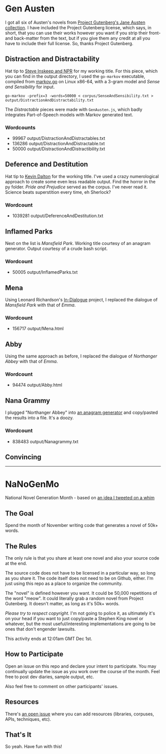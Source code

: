 # Gen Austen

I got all six of Austen's novels from [Project Gutenberg's Jane Austen collection](http://www.gutenberg.org/ebooks/author/68). I have included the Project Gutenberg license, which says, in short, that you can use their works however you want if you strip their front- and back-matter from the text, but if you give them any credit at all you have to include their full license. So, thanks Project Gutenberg.

## Distraction and Distractability

Hat tip to [Steve Inskeep and NPR](http://www.npr.org/blogs/health/2012/10/09/162401053/a-lively-mind-your-brain-on-jane-austen) for my working title. For this piece, which you can find in the output directory, I used the `go-markov` executable, compiled from [markov.go](http://golang.org/doc/codewalk/markov/) on Linux x86-64, with a 3-gram model and _Sense and Sensibility_ for input.

    go-markov -prefix=3 -words=50000 < corpus/SenseAndSensibility.txt > output/DistractionAndDistractability.txt

The _Distractable_ pieces were made with `GenAusten.js`, which badly integrates Part-of-Speech models with Markov generated text. 

### Wordcounts
- 99967 output/DistractionAndDistractables.txt
- 136286 output/DistractionAndDistractable.txt
- 50000 output/DistractionAndDistractibility.txt

## Deference and Destitution

Hat tip to [Kevin Dalton](https://github.com/kmdalton) for the working title. I've used a crazy numerological approach to create some even less readable output. Find the horror in the py folder. _Pride and Prejudice_ served as the corpus. I've never read it. Science beats superstition every time, eh Sherlock?

### Wordcount
- 1039281 output/DeferenceAndDestitution.txt

## Inflamed Parks

Next on the list is _Mansfield Park_. Working title courtesy of an anagram generator. Output courtesy of a crude bash script.

### Wordcount
- 50005 output/InflamedParks.txt

## Mena

Using Leonard Richardson's [In-Dialogue](https://github.com/leonardr/In-Dialogue) project, I replaced the dialogue of _Mansfield Park_ with that of _Emma_.  

### Wordcount

- 156717 output/Mena.html 

## Abby

Using the same approach as before, I replaced the dialogue of _Northanger Abbey_ with that of _Emma_.

### Wordcount

- 94474 output/Abby.html

## Nana Grammy

I plugged "Northanger Abbey" into [an anagram generator](http://www.wordsmith.org/anagram/advanced.html) and copy/pasted the results into a file. It's a doozy.

### Wordcount

- 838483 output/Nanagrammy.txt

## Convincing



---

# NaNoGenMo
National Novel Generation Month - based on [an idea I tweeted on a whim](https://twitter.com/tinysubversions/status/396305662000775168)

## The Goal

Spend the month of November writing code that generates a novel of 50k+ words.

## The Rules

The only rule is that you share at least one novel and also your source code at the end.

The source code does not have to be licensed in a particular way, so long as you share it. The code itself does not need to be on Github, either. I'm just using this repo as a place to organize the community.

The "novel" is defined however you want. It could be 50,000 repetitions of the word "meow". It could literally grab a random novel from Project Gutenberg. It doesn't matter, as long as it's 50k+ words.

_Please try to respect copyright._ I'm not going to police it, as ultimately it's on your head if you want to just copy/paste a Stephen King novel or whatever, but the most useful/interesting implementations are going to be ones that don't engender lawsuits.

This activity ends at 12:01am GMT Dec 1st.

## How to Participate

Open an issue on this repo and declare your intent to participate. You may continually update the issue as you work over the course of the month. Feel free to post dev diaries, sample output, etc.

Also feel free to comment on other participants' issues.

## Resources

There's [an open issue](https://github.com/dariusk/NaNoGenMo/issues/11) where you can add resources (libraries, corpuses, APIs, techniques, etc).

## That's It

So yeah. Have fun with this!
